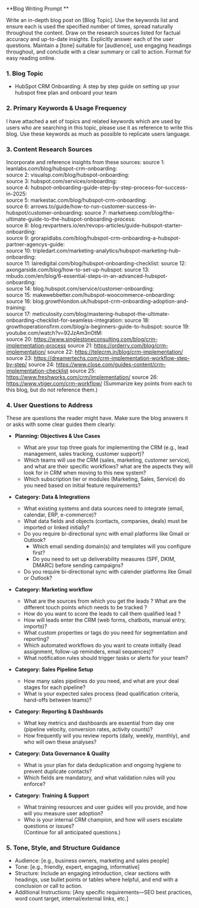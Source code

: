 
**Blog Writing Prompt **

Write an in-depth blog post on [Blog Topic]. Use the keywords list and ensure each is used the specified number of times, spread naturally throughout the content. Draw on the research sources listed for factual accuracy and up-to-date insights. Explicitly answer each of the user questions. Maintain a [tone] suitable for [audience], use engaging headings throughout, and conclude with a clear summary or call to action. Format for easy reading online.


### 1. **Blog Topic**
- HubSpot CRM Onboarding: A step by step guide on setting up your hubspot free plan and onboard your team

### 2. **Primary Keywords & Usage Frequency**
I have attached a set of topics and related keywords which are used by users who are searching in this topic, please use it as reference to write this blog. Use these keywords as much as possible to replicate users language.

### 3. **Content Research Sources**
Incorporate and reference insights from these sources:
source 1:	leanlabs.com/blog/hubspot-crm-onboarding:	
source 2:	visualsp.com/blog/hubspot-onboarding:	
source 3:	hubspot.com/services/onboarding:	
source 4:	hubspot-onboarding-guide-step-by-step-process-for-success-in-2025:	
source 5:	markestac.com/blog/hubspot-crm-onboarding:	
source 6:	arrows.to/guide/how-to-run-customer-success-in-hubspot/customer-onboarding:	
source 7:	marketveep.com/blog/the-ultimate-guide-to-the-hubspot-onboarding-process:	
source 8:	blog.revpartners.io/en/revops-articles/guide-hubspot-starter-onboarding:	
source 9:	grorapidlabs.com/blog/hubspot-crm-onboarding-a-hubspot-partner-agencys-guide:	
source 10:	tripledart.com/marketing-analytics/hubspot-marketing-hub-onboarding:	
source 11:	lairedigital.com/blog/hubspot-onboarding-checklist:	
source 12:	axongarside.com/blog/how-to-set-up-hubspot:	
source 13:	mbudo.com/en/blog/6-essential-steps-in-an-advanced-hubspot-onboarding:	
source 14:	blog.hubspot.com/service/customer-onboarding:	
source 15:	makewebbetter.com/hubspot-woocommerce-onboarding:	
source 16:	blog.growthlondon.uk/hubspot-crm-onboarding-adoption-and-training:	
source 17:	meticulosity.com/blog/mastering-hubspot-the-ultimate-onboarding-checklist-for-seamless-integration:	
source 18:	growthoperationsfirm.com/blog/a-beginners-guide-to-hubspot:	
source 19:	youtube.com/watch?v=92JzAm3nOtM:	
source 20: https://www.singlestoneconsulting.com/blog/crm-implementation-process
source 21:	https://orderry.com/blog/crm-implementation/
source 22: https://telecrm.in/blog/crm-implementation/
source 23:	https://dreamertechs.com/crm-implementation-workflow-step-by-step/
source 24:	https://www.close.com/guides-content/crm-implementation-checklist
source 25:	https://www.freshworks.com/crm/implementation/
source 26:	https://www.vtiger.com/crm-workflow/
(Summarize key points from each to this blog, but do not reference them.)

### 4. **User Questions to Address**
These are questions the reader might have. Make sure the blog answers it or asks with some clear guides them clearly:

- **Planning: Objectives & Use Cases**  
  - What are your top three goals for implementing the CRM (e.g., lead management, sales tracking, customer support)?  
  - Which teams will use the CRM (sales, marketing, customer service), and what are their specific workflows? what are the aspects they will look for in CRM when moving to this new system?
  - Which subscription tier or modules (Marketing, Sales, Service) do you need based on initial feature requirements?  

- **Category: Data & Integrations**  
  - What existing systems and data sources need to integrate (email, calendar, ERP, e-commerce)?  
  - What data fields and objects (contacts, companies, deals) must be imported or linked initially?  
  - Do you require bi-directional sync with email platforms like Gmail or Outlook?
    - Which email sending domain(s) and templates will you configure first?  
  	- Do you need to set up deliverability measures (SPF, DKIM, DMARC) before sending campaigns?  
  - Do you require bi-directional sync with calender platforms like Gmail or Outlook?  

- **Category: Marketing workflow**  
  - What are the sources from which you get the leads ? What are the different touch points which needs to be tracked ?
  - How do you want to score the leads to call them qualified lead ?  
  - How will leads enter the CRM (web forms, chatbots, manual entry, imports)?  
  - What custom properties or tags do you need for segmentation and reporting?  
  - Which automated workflows do you want to create initially (lead assignment, follow-up reminders, email sequences)?  
  - What notification rules should trigger tasks or alerts for your team?  


- **Category: Sales Pipeline Setup**  
  - How many sales pipelines do you need, and what are your deal stages for each pipeline?  
  - What is your expected sales process (lead qualification criteria, hand-offs between teams)?  

- **Category: Reporting & Dashboards**  
  - What key metrics and dashboards are essential from day one (pipeline velocity, conversion rates, activity counts)?  
  - How frequently will you review reports (daily, weekly, monthly), and who will own these analyses?  

- **Category: Data Governance & Quality**  
  - What is your plan for data deduplication and ongoing hygiene to prevent duplicate contacts?  
  - Which fields are mandatory, and what validation rules will you enforce?  

- **Category: Training & Support**  
  - What training resources and user guides will you provide, and how will you measure user adoption?  
  - Who is your internal CRM champion, and how will users escalate questions or issues?  
(Continue for all anticipated questions.)

### 5. **Tone, Style, and Structure Guidance**
- Audience: [e.g., business owners, marketing and sales people]
- Tone: [e.g., friendly, expert, engaging, informative]
- Structure: Include an engaging introduction, clear sections with headings, use bullet points or tables where helpful, and end with a conclusion or call to action.
- Additional Instructions: [Any specific requirements—SEO best practices, word count target, internal/external links, etc.]



